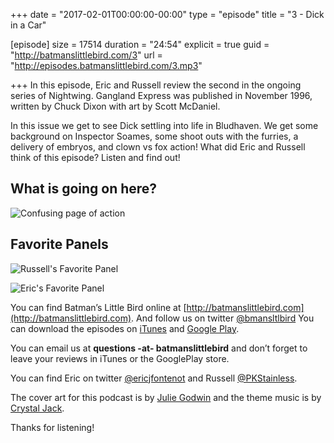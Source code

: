 +++
date = "2017-02-01T00:00:00-00:00"
type = "episode"
title = "3 - Dick in a Car"

[episode]
  size = 17514
  duration = "24:54"
  explicit = true
  guid = "http://batmanslittlebird.com/3"
  url = "http://episodes.batmanslittlebird.com/3.mp3"

+++
In this episode, Eric and Russell review the second in the ongoing series of Nightwing. Gangland Express was
published in November 1996, written by Chuck Dixon with art by Scott McDaniel.

In this issue we get to see Dick settling into life in Bludhaven. We get some background on Inspector Soames,
some shoot outs with the furries, a delivery of embryos, and clown vs fox action!  What did Eric and Russell think of
this episode? Listen and find out!

## What is going on here?
![Confusing page of action](/images/3/what.png)

## Favorite Panels

![Russell's Favorite Panel](/images/3/russells.png)

![Eric's Favorite Panel](/images/3/erics.jpg)

You can find Batman’s Little Bird online at
[http://batmanslittlebird.com](http://batmanslittlebird.com). And follow us on
twitter [@bmansltlbird](http://twitter.com/bmansltlbird) You can download the
episodes on
[iTunes](https://itunes.apple.com/us/podcast/batmans-little-bird/id1173274296?mt=2)
and
[Google Play](https://goo.gl/app/playmusic?ibi=com.google.PlayMusic&isi=691797987&ius=googleplaymusic&link=https://play.google.com/music/m/Ic3gvtapomsajetb5vrw5wys32i?t%3DBatman%27s_Little_Bird).

You can email us at <strong>questions -at- batmanslittlebird</strong> and don’t forget to
leave your reviews in iTunes or the GooglePlay store.

You can find Eric on twitter [@ericjfontenot](http://twitter.com/ericjfontenot)
and Russell [@PKStainless](http://twitter.com/pkstainless).

The cover art for this podcast is by
[Julie Godwin](http://www.jgodwindraws.com/) and the theme music is by
[Crystal Jack](http://soundcloud.com/crystaljack).

Thanks for listening!

